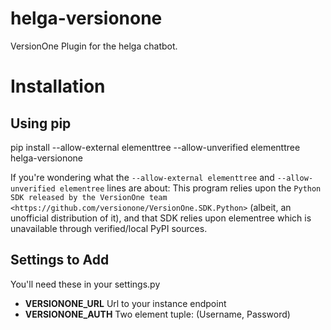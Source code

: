 helga-versionone
================

VersionOne Plugin for the helga chatbot.

Installation
============

Using pip
---------

pip install --allow-external elementtree --allow-unverified elementtree helga-versionone

If you're wondering what the ``--allow-external elementtree``
and ``--allow-unverified elementree`` lines are about:
This program relies upon the
`Python SDK released by the VersionOne team <https://github.com/versionone/VersionOne.SDK.Python>`
(albeit, an unofficial distribution of it), and that SDK relies upon elementree
which is unavailable through verified/local PyPI sources.


Settings to Add
---------------

You'll need these in your settings.py

 * __VERSIONONE_URL__ Url to your instance endpoint
 * __VERSIONONE_AUTH__ Two element tuple: (Username, Password)
